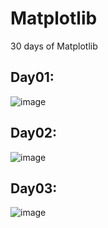 # Matplotlib
30 days of Matplotlib

## Day01:
![image](https://github.com/stepfencurryxiao/Matplotlib/blob/master/image/day01.png)
## Day02:
![image](https://github.com/stepfencurryxiao/Matplotlib/blob/master/image/day02.png)
## Day03:
![image](https://github.com/stepfencurryxiao/Matplotlib/blob/master/image/day03.png)
